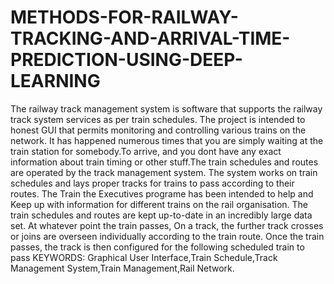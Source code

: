 # METHODS-FOR-RAILWAY-TRACKING-AND-ARRIVAL-TIME-PREDICTION-USING-DEEP-LEARNING
The railway track management system is software that supports the railway track
system services as per train schedules. The project is intended to honest GUI that
permits monitoring and controlling various trains on the network. It has happened
numerous times that you are simply waiting at the train station for somebody.To
arrive, and you dont have any exact information about train timing or other stuff.The
train schedules and routes are operated by the track management system. The system
works on train schedules and lays proper tracks for trains to pass according to their
routes. The Train the Executives programe has been intended to help and Keep up
with information for different trains on the rail organisation. The train schedules
and routes are kept up-to-date in an incredibly large data set. At whatever point the
train passes, On a track, the further track crosses or joins are overseen individually
according to the train route. Once the train passes, the track is then configured for
the following scheduled train to pass
KEYWORDS: Graphical User Interface,Train Schedule,Track Management System,Train
Management,Rail Network.
